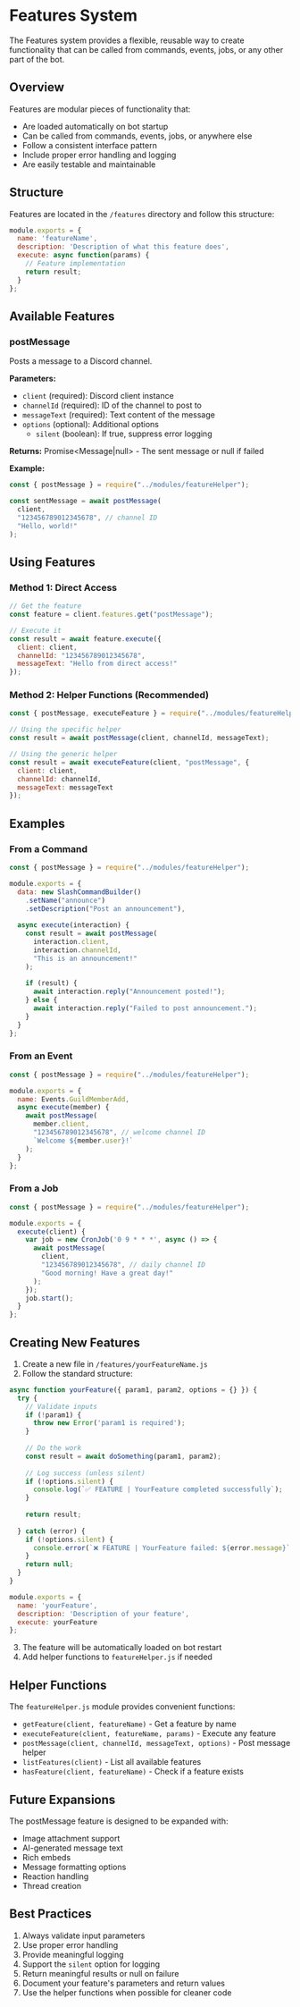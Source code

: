 # Features System

The Features system provides a flexible, reusable way to create functionality that can be called from commands, events, jobs, or any other part of the bot.

## Overview

Features are modular pieces of functionality that:
- Are loaded automatically on bot startup
- Can be called from commands, events, jobs, or anywhere else
- Follow a consistent interface pattern
- Include proper error handling and logging
- Are easily testable and maintainable

## Structure

Features are located in the `/features` directory and follow this structure:

```javascript
module.exports = {
  name: 'featureName',
  description: 'Description of what this feature does',
  execute: async function(params) {
    // Feature implementation
    return result;
  }
};
```

## Available Features

### postMessage

Posts a message to a Discord channel.

**Parameters:**
- `client` (required): Discord client instance
- `channelId` (required): ID of the channel to post to
- `messageText` (required): Text content of the message
- `options` (optional): Additional options
  - `silent` (boolean): If true, suppress error logging

**Returns:** Promise<Message|null> - The sent message or null if failed

**Example:**
```javascript
const { postMessage } = require("../modules/featureHelper");

const sentMessage = await postMessage(
  client,
  "123456789012345678", // channel ID
  "Hello, world!"
);
```

## Using Features

### Method 1: Direct Access

```javascript
// Get the feature
const feature = client.features.get("postMessage");

// Execute it
const result = await feature.execute({
  client: client,
  channelId: "123456789012345678",
  messageText: "Hello from direct access!"
});
```

### Method 2: Helper Functions (Recommended)

```javascript
const { postMessage, executeFeature } = require("../modules/featureHelper");

// Using the specific helper
const result = await postMessage(client, channelId, messageText);

// Using the generic helper
const result = await executeFeature(client, "postMessage", {
  client: client,
  channelId: channelId,
  messageText: messageText
});
```

## Examples

### From a Command

```javascript
const { postMessage } = require("../modules/featureHelper");

module.exports = {
  data: new SlashCommandBuilder()
    .setName("announce")
    .setDescription("Post an announcement"),
  
  async execute(interaction) {
    const result = await postMessage(
      interaction.client,
      interaction.channelId,
      "This is an announcement!"
    );
    
    if (result) {
      await interaction.reply("Announcement posted!");
    } else {
      await interaction.reply("Failed to post announcement.");
    }
  }
};
```

### From an Event

```javascript
const { postMessage } = require("../modules/featureHelper");

module.exports = {
  name: Events.GuildMemberAdd,
  async execute(member) {
    await postMessage(
      member.client,
      "123456789012345678", // welcome channel ID
      `Welcome ${member.user}!`
    );
  }
};
```

### From a Job

```javascript
const { postMessage } = require("../modules/featureHelper");

module.exports = {
  execute(client) {
    var job = new CronJob('0 9 * * *', async () => {
      await postMessage(
        client,
        "123456789012345678", // daily channel ID
        "Good morning! Have a great day!"
      );
    });
    job.start();
  }
};
```

## Creating New Features

1. Create a new file in `/features/yourFeatureName.js`
2. Follow the standard structure:

```javascript
async function yourFeature({ param1, param2, options = {} }) {
  try {
    // Validate inputs
    if (!param1) {
      throw new Error('param1 is required');
    }
    
    // Do the work
    const result = await doSomething(param1, param2);
    
    // Log success (unless silent)
    if (!options.silent) {
      console.log(`✅ FEATURE | YourFeature completed successfully`);
    }
    
    return result;
    
  } catch (error) {
    if (!options.silent) {
      console.error(`❌ FEATURE | YourFeature failed: ${error.message}`);
    }
    return null;
  }
}

module.exports = {
  name: 'yourFeature',
  description: 'Description of your feature',
  execute: yourFeature
};
```

3. The feature will be automatically loaded on bot restart
4. Add helper functions to `featureHelper.js` if needed

## Helper Functions

The `featureHelper.js` module provides convenient functions:

- `getFeature(client, featureName)` - Get a feature by name
- `executeFeature(client, featureName, params)` - Execute any feature
- `postMessage(client, channelId, messageText, options)` - Post message helper
- `listFeatures(client)` - List all available features
- `hasFeature(client, featureName)` - Check if a feature exists

## Future Expansions

The postMessage feature is designed to be expanded with:
- Image attachment support
- AI-generated message text
- Rich embeds
- Message formatting options
- Reaction handling
- Thread creation

## Best Practices

1. Always validate input parameters
2. Use proper error handling
3. Provide meaningful logging
4. Support the `silent` option for logging
5. Return meaningful results or null on failure
6. Document your feature's parameters and return values
7. Use the helper functions when possible for cleaner code